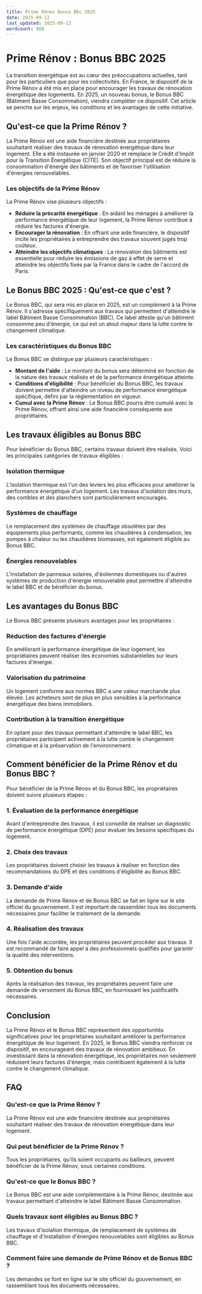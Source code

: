 ```yaml
---
title: Prime Rénov Bonus Bbc 2025
date: 2025-09-12
last_updated: 2025-09-12
wordcount: 968
---
```


# Prime Rénov : Bonus BBC 2025

La transition énergétique est au cœur des préoccupations actuelles, tant pour les particuliers que pour les collectivités. En France, le dispositif de la Prime Rénov a été mis en place pour encourager les travaux de rénovation énergétique des logements. En 2025, un nouveau bonus, le Bonus BBC (Bâtiment Basse Consommation), viendra compléter ce dispositif. Cet article se penche sur les enjeux, les conditions et les avantages de cette initiative.

## Qu'est-ce que la Prime Rénov ?

La Prime Rénov est une aide financière destinée aux propriétaires souhaitant réaliser des travaux de rénovation énergétique dans leur logement. Elle a été instaurée en janvier 2020 et remplace le Crédit d'Impôt pour la Transition Énergétique (CITE). Son objectif principal est de réduire la consommation d'énergie des bâtiments et de favoriser l'utilisation d'énergies renouvelables.

### Les objectifs de la Prime Rénov

La Prime Rénov vise plusieurs objectifs :

- **Réduire la précarité énergétique** : En aidant les ménages à améliorer la performance énergétique de leur logement, la Prime Rénov contribue à réduire les factures d'énergie.
- **Encourager la rénovation** : En offrant une aide financière, le dispositif incite les propriétaires à entreprendre des travaux souvent jugés trop coûteux.
- **Atteindre les objectifs climatiques** : La rénovation des bâtiments est essentielle pour réduire les émissions de gaz à effet de serre et atteindre les objectifs fixés par la France dans le cadre de l'accord de Paris.

## Le Bonus BBC 2025 : Qu'est-ce que c'est ?

Le Bonus BBC, qui sera mis en place en 2025, est un complément à la Prime Rénov. Il s'adresse spécifiquement aux travaux qui permettent d'atteindre le label Bâtiment Basse Consommation (BBC). Ce label atteste qu'un bâtiment consomme peu d'énergie, ce qui est un atout majeur dans la lutte contre le changement climatique.

### Les caractéristiques du Bonus BBC

Le Bonus BBC se distingue par plusieurs caractéristiques :

- **Montant de l'aide** : Le montant du bonus sera déterminé en fonction de la nature des travaux réalisés et de la performance énergétique atteinte.
- **Conditions d'éligibilité** : Pour bénéficier du Bonus BBC, les travaux doivent permettre d'atteindre un niveau de performance énergétique spécifique, défini par la réglementation en vigueur.
- **Cumul avec la Prime Rénov** : Le Bonus BBC pourra être cumulé avec la Prime Rénov, offrant ainsi une aide financière conséquente aux propriétaires.

## Les travaux éligibles au Bonus BBC

Pour bénéficier du Bonus BBC, certains travaux doivent être réalisés. Voici les principales catégories de travaux éligibles :

### Isolation thermique

L'isolation thermique est l'un des leviers les plus efficaces pour améliorer la performance énergétique d'un logement. Les travaux d'isolation des murs, des combles et des planchers sont particulièrement encouragés.

### Systèmes de chauffage

Le remplacement des systèmes de chauffage obsolètes par des équipements plus performants, comme les chaudières à condensation, les pompes à chaleur ou les chaudières biomasses, est également éligible au Bonus BBC.

### Énergies renouvelables

L'installation de panneaux solaires, d'éoliennes domestiques ou d'autres systèmes de production d'énergie renouvelable peut permettre d'atteindre le label BBC et de bénéficier du bonus.

## Les avantages du Bonus BBC

Le Bonus BBC présente plusieurs avantages pour les propriétaires :

### Réduction des factures d'énergie

En améliorant la performance énergétique de leur logement, les propriétaires peuvent réaliser des économies substantielles sur leurs factures d'énergie.

### Valorisation du patrimoine

Un logement conforme aux normes BBC a une valeur marchande plus élevée. Les acheteurs sont de plus en plus sensibles à la performance énergétique des biens immobiliers.

### Contribution à la transition énergétique

En optant pour des travaux permettant d'atteindre le label BBC, les propriétaires participent activement à la lutte contre le changement climatique et à la préservation de l'environnement.

## Comment bénéficier de la Prime Rénov et du Bonus BBC ?

Pour bénéficier de la Prime Rénov et du Bonus BBC, les propriétaires doivent suivre plusieurs étapes :

### 1. Évaluation de la performance énergétique

Avant d'entreprendre des travaux, il est conseillé de réaliser un diagnostic de performance énergétique (DPE) pour évaluer les besoins spécifiques du logement.

### 2. Choix des travaux

Les propriétaires doivent choisir les travaux à réaliser en fonction des recommandations du DPE et des conditions d'éligibilité au Bonus BBC.

### 3. Demande d'aide

La demande de Prime Rénov et de Bonus BBC se fait en ligne sur le site officiel du gouvernement. Il est important de rassembler tous les documents nécessaires pour faciliter le traitement de la demande.

### 4. Réalisation des travaux

Une fois l'aide accordée, les propriétaires peuvent procéder aux travaux. Il est recommandé de faire appel à des professionnels qualifiés pour garantir la qualité des interventions.

### 5. Obtention du bonus

Après la réalisation des travaux, les propriétaires peuvent faire une demande de versement du Bonus BBC, en fournissant les justificatifs nécessaires.

## Conclusion

La Prime Rénov et le Bonus BBC représentent des opportunités significatives pour les propriétaires souhaitant améliorer la performance énergétique de leur logement. En 2025, le Bonus BBC viendra renforcer ce dispositif, en encourageant des travaux de rénovation ambitieux. En investissant dans la rénovation énergétique, les propriétaires non seulement réduisent leurs factures d'énergie, mais contribuent également à la lutte contre le changement climatique.

## FAQ

### Qu'est-ce que la Prime Rénov ?

La Prime Rénov est une aide financière destinée aux propriétaires souhaitant réaliser des travaux de rénovation énergétique dans leur logement.

### Qui peut bénéficier de la Prime Rénov ?

Tous les propriétaires, qu'ils soient occupants ou bailleurs, peuvent bénéficier de la Prime Rénov, sous certaines conditions.

### Qu'est-ce que le Bonus BBC ?

Le Bonus BBC est une aide complémentaire à la Prime Rénov, destinée aux travaux permettant d'atteindre le label Bâtiment Basse Consommation.

### Quels travaux sont éligibles au Bonus BBC ?

Les travaux d'isolation thermique, de remplacement de systèmes de chauffage et d'installation d'énergies renouvelables sont éligibles au Bonus BBC.

### Comment faire une demande de Prime Rénov et de Bonus BBC ?

Les demandes se font en ligne sur le site officiel du gouvernement, en rassemblant tous les documents nécessaires.